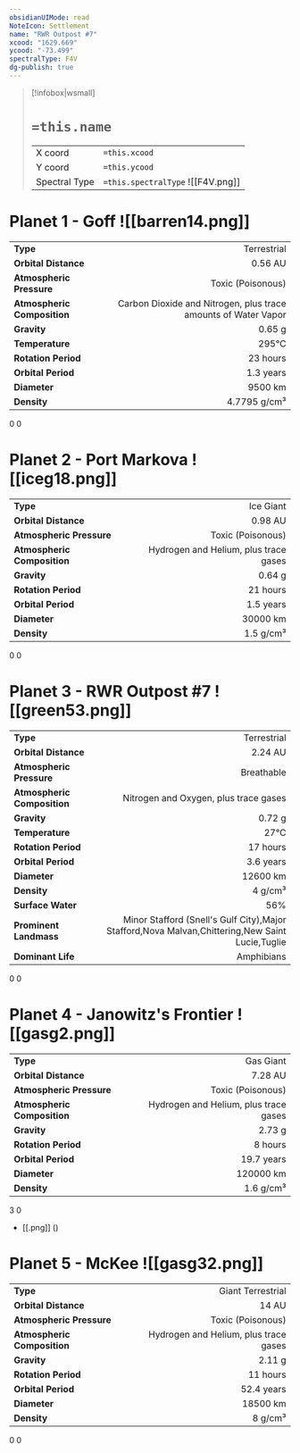 ```yaml
---
obsidianUIMode: read
NoteIcon: Settlement
name: "RWR Outpost #7"
xcood: "1629.669"
ycood: "-73.499"
spectralType: F4V
dg-publish: true
---
```

> [!infobox|wsmall]
> # `=this.name`
> | | |
> | - | - |
> | X coord | `=this.xcood` |
> | Y coord| `=this.ycood` |
> | Spectral Type | `=this.spectralType` ![[F4V.png]] |

# Planet 1 - Goff ![[barren14.png]]
|                             |                           |
| --------------------------- | -------------------------:|
| **Type**                    |             Terrestrial |
| **Orbital Distance**        |   0.56 AU |
| **Atmospheric Pressure**    |       Toxic (Poisonous) |
| **Atmospheric Composition** |      Carbon Dioxide and Nitrogen, plus trace amounts of Water Vapor |
| **Gravity**                 |        0.65 g |
| **Temperature**             |    295°C |
| **Rotation Period**         |  23 hours |
| **Orbital Period** | 1.3 years |
| **Diameter**                |      9500 km | 
| **Density**                 |    4.7795 g/cm³ |



0
0



# Planet 2 - Port Markova ![[iceg18.png]]
|                             |                           |
| --------------------------- | -------------------------:|
| **Type**                    |             Ice Giant |
| **Orbital Distance**        |   0.98 AU |
| **Atmospheric Pressure**    |       Toxic (Poisonous) |
| **Atmospheric Composition** |      Hydrogen and Helium, plus trace gases |
| **Gravity**                 |        0.64 g |
| **Rotation Period**         |  21 hours |
| **Orbital Period** | 1.5 years |
| **Diameter**                |      30000 km | 
| **Density**                 |    1.5 g/cm³ |



0
0



# Planet 3 - RWR Outpost #7 ![[green53.png]]
|                             |                           |
| --------------------------- | -------------------------:|
| **Type**                    |             Terrestrial |
| **Orbital Distance**        |   2.24 AU |
| **Atmospheric Pressure**    |       Breathable |
| **Atmospheric Composition** |      Nitrogen and Oxygen, plus trace gases |
| **Gravity**                 |        0.72 g |
| **Temperature**             |    27°C |
| **Rotation Period**         |  17 hours |
| **Orbital Period** | 3.6 years |
| **Diameter**                |      12600 km | 
| **Density**                 |    4 g/cm³ |
| **Surface Water**           |           56% | 
| **Prominent Landmass**      |         Minor Stafford (Snell's Gulf City),Major Stafford,Nova Malvan,Chittering,New Saint Lucie,Tuglie | 
| **Dominant Life**           |         Amphibians |



0
0



# Planet 4 - Janowitz's Frontier ![[gasg2.png]]
|                             |                           |
| --------------------------- | -------------------------:|
| **Type**                    |             Gas Giant |
| **Orbital Distance**        |   7.28 AU |
| **Atmospheric Pressure**    |       Toxic (Poisonous) |
| **Atmospheric Composition** |      Hydrogen and Helium, plus trace gases |
| **Gravity**                 |        2.73 g |
| **Rotation Period**         |  8 hours |
| **Orbital Period** | 19.7 years |
| **Diameter**                |      120000 km | 
| **Density**                 |    1.6 g/cm³ |



3
0

- [[.png]]  ()

# Planet 5 - McKee ![[gasg32.png]]
|                             |                           |
| --------------------------- | -------------------------:|
| **Type**                    |             Giant Terrestrial |
| **Orbital Distance**        |   14 AU |
| **Atmospheric Pressure**    |       Toxic (Poisonous) |
| **Atmospheric Composition** |      Hydrogen and Helium, plus trace gases |
| **Gravity**                 |        2.11 g |
| **Rotation Period**         |  11 hours |
| **Orbital Period** | 52.4 years |
| **Diameter**                |      18500 km | 
| **Density**                 |    8 g/cm³ |



0
0



